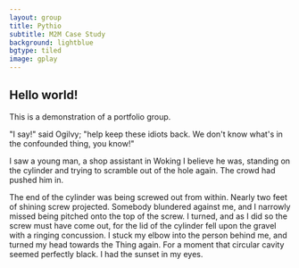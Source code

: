 ```yaml
---
layout: group
title: Pythio
subtitle: M2M Case Study
background: lightblue
bgtype: tiled
image: gplay
---
```


## Hello world!

This is a demonstration of a portfolio group.

"I say!" said Ogilvy; "help keep these idiots back.  We don't know what's in the confounded thing, you know!"

I saw a young man, a shop assistant in Woking I believe he was, standing on the cylinder and trying to scramble out of the hole again. The crowd had pushed him in.

The end of the cylinder was being screwed out from within.  Nearly two feet of shining screw projected.  Somebody blundered against me, and I narrowly missed being pitched onto the top of the screw.  I turned, and as I did so the screw must have come out, for the lid of the cylinder fell upon the gravel with a ringing concussion.  I stuck my elbow into the person behind me, and turned my head towards the Thing again.  For a moment that circular cavity seemed perfectly black. I had the sunset in my eyes.
